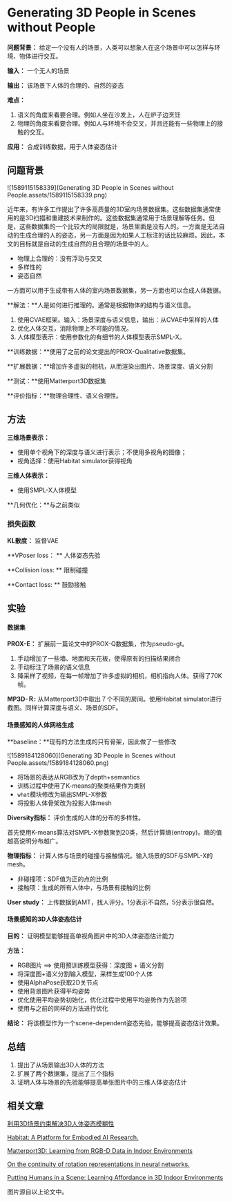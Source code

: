 # Generating 3D People in Scenes without People

**问题背景：** 给定一个没有人的场景，人类可以想象人在这个场景中可以怎样与环境、物体进行交互。

**输入：** 一个无人的场景

**输出：** 该场景下人体的合理的、自然的姿态

**难点：** 

1. 语义的角度来看要合理。例如人坐在沙发上，人在炉子边烹饪
2. 物理的角度来看要合理。例如人与环境不会交叉，并且还能有一些物理上的接触的交互。

**应用：** 合成训练数据，用于人体姿态估计



## 问题背景



![1589115158339](Generating 3D People in Scenes without People.assets/1589115158339.png)



近年来，有许多工作提出了许多高质量的3D室内场景数据集。这些数据集通常使用的是3D扫描和重建技术来制作的。这些数据集通常用于场景理解等任务。但是，这些数据集的一个比较大的局限就是，场景里面是没有人的。一方面是无法自动的生成合理的人的姿态，另一方面是因为如果人工标注的话比较麻烦。因此，本文的目标就是自动的生成自然的且合理的场景中的人。

- 物理上合理的：没有浮动与交叉
- 多样性的
- 姿态自然

一方面可以用于生成带有人体的室内场景数据集，另一方面也可以合成人体数据。



**解法：**人是如何进行推理的。通常是根据物体的结构与语义信息。

1. 使用CVAE框架。输入：场景深度与语义信息，输出：从CVAE中采样的人体
2. 优化人体交互，消除物理上不可能的情况。
3. 人体模型表示：使用参数化的有细节的人体模型表示SMPL-X。



**训练数据：**使用了之前的论文提出的PROX-Qualitative数据集。



**扩展数据：**增加许多虚拟的相机，从而渲染出图片、场景深度、语义分割

**测试：**使用Matterport3D数据集

**评价指标：**物理合理性、语义合理性。



## 方法

**三维场景表示：** 

- 使用单个视角下的深度与语义进行表示；不使用多视角的图像；
- 视角选择：使用Habitat simulator获得视角

**三维人体表示：**

- 使用SMPL-X人体模型

**几何优化：**与之前类似



### 损失函数

**KL散度：** 监督VAE

**VPoser loss： ** 人体姿态先验

**Collision loss: ** 限制碰撞

**Contact loss: ** 鼓励接触



## 实验

#### 数据集

**PROX-E：** 扩展前一篇论文中的PROX-Q数据集，作为pseudo-gt。

1. 手动增加了一些墙、地面和天花板，使得原有的扫描结果闭合
2. 手动标注了场景的语义信息
3. 降采样了视频，在每一帧增加了许多虚拟的相机，相机指向人体。获得了70K帧。

**MP3D-Ｒ:** 从Ｍatterport3D中取出７个不同的房间。使用Habitat simulator进行截图。同样计算深度与语义、场景的SDF。



#### 场景感知的人体网格生成

**baseline：**现有的方法生成的只有骨架，因此做了一些修改

![1589184128060](Generating 3D People in Scenes without People.assets/1589184128060.png)

- 将场景的表达从RGB改为了depth+semantics
- 训练过程中使用了K-means的聚类结果作为类别
- `what`模块修改为输出SMPL-X参数
- 将投影人体骨架改为投影人体mesh



**Diversity指标：** 评价生成的人体的分布的多样性。

首先使用K-means算法对SMPL-X参数聚到20类，然后计算熵(entropy)。熵的值越高说明分布越广。

**物理指标：** 计算人体与场景的碰撞与接触情况。输入场景的SDF与SMPL-X的mesh。

- 非碰撞项：SDF值为正的点的比例
- 接触项：生成的所有人体中，与场景有接触的比例

**User study：** 上传数据到AMT，找人评分。1分表示不自然，5分表示很自然。





#### 场景感知的3D人体姿态估计

**目的：** 证明模型能够提高单视角图片中的3D人体姿态估计能力

**方法：** 

- RGB图片 ==>  使用预训练模型获得：深度图 + 语义分割
- 将深度图+语义分割输入模型，采样生成100个人体
- 使用AlphaPose获取2D关节点
- 使用背景图片获得平均姿势
- 优化使用平均姿势初始化，优化过程中使用平均姿势作为先验项
- 使用与之前的同样的方法进行优化

**结论：** 将该模型作为一个scene-dependent姿态先验，能够提高姿态估计效果。



## 总结

1. 提出了从场景输出3D人体的方法
2. 扩展了两个数据集，提出了三个指标
3. 证明人体与场景的先验能够提高单张图片中的三维人体姿态估计



## 相关文章

[利用3D场景约束解决3D人体姿态模糊性](https://zhuanlan.zhihu.com/p/97631691)

[Habitat: A Platform for Embodied AI Research.](https://arxiv.org/pdf/1904.01201.pdf)

[Matterport3D: Learning from RGB-D Data in Indoor Environments](https://arxiv.org/pdf/1709.06158.pdf)

[On the continuity of rotation representations in neural
networks.](https://arxiv.org/pdf/1812.07035.pdf)

[Putting Humans in a Scene: Learning Affordance in 3D Indoor Environments](https://arxiv.org/pdf/1903.05690.pdf)

图片源自以上论文中。